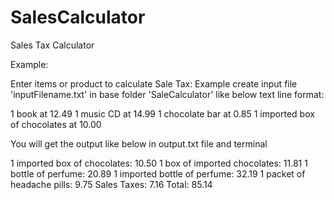 # SalesCalculator
Sales Tax Calculator

Example:

Enter items or product to calculate Sale Tax: 
Example 
create input file 'inputFilename.txt' in base folder 'SaleCalculator' like below text line format:

1 book at 12.49
1 music CD at 14.99
1 chocolate bar at 0.85
1 imported box of chocolates at 10.00


You will get the output like below in output.txt file and terminal

1 imported box of chocolates: 10.50
1 box of imported chocolates: 11.81
1 bottle of perfume: 20.89
1 imported bottle of perfume: 32.19
1 packet of headache pills: 9.75
Sales Taxes: 7.16
Total: 85.14

